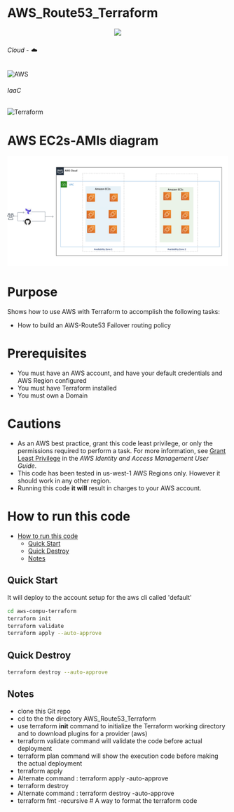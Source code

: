 # AWS_Route53_Terraform

<!-- retro visitor counter -->
<p align="center"> 
  <img src="https://profile-counter.glitch.me/ValAug/count.svg" />
</p>

###### Cloud - :cloud:
![AWS](https://img.shields.io/badge/-AWS-000000?style=flat&logo=Amazon%20AWS&logoColor=FF9900)

###### IaaC
![Terraform](https://img.shields.io/badge/-Terraform-000000?style=flat&logo=Terraform)

# AWS EC2s-AMIs diagram 
![alt text](https://github.com/ValAug/aws-compu-terraform/blob/main/ec2_d.png)


# Purpose

Shows how to use AWS with Terraform to accomplish the following tasks:

* How to build an AWS-Route53 Failover routing policy 
 

# Prerequisites

* You must have an AWS account, and have your default credentials and AWS Region
  configured
* You must have Terraform installed
* You must own a Domain


# Cautions

* As an AWS best practice, grant this code least privilege, or only the 
  permissions required to perform a task. For more information, see 
  [Grant Least Privilege](https://docs.aws.amazon.com/IAM/latest/UserGuide/best-practices.html#grant-least-privilege) 
  in the *AWS Identity and Access Management 
  User Guide*.
* This code has been tested in us-west-1 AWS Regions only. However it should work in any other region. 
* Running this code __it will__ result in charges to your AWS account.

# How to run this code

- [How to run this code](#how-to-run-this-code)
  - [Quick Start](#quick-start)
  - [Quick Destroy](#quick-destroy)
  - [Notes](#notes)

## Quick Start

It will deploy to the account setup for the aws cli called 'default'

```bash
cd aws-compu-terraform
terraform init
terraform validate
terraform apply --auto-approve
```

## Quick Destroy

```bash
terraform destroy --auto-approve
```

## Notes

- clone this Git repo
- cd to the the directory AWS_Route53_Terraform
- use terraform __init__ command to initialize the Terraform working directory and to download plugins for a provider (aws)
- terraform validate command will validate the code before actual deployment
- terraform plan command will show the execution code before making the actual deployment
- terraform apply
- Alternate command : terraform apply -auto-approve
- terraform destroy
- Alternate command : terraform destroy -auto-approve
- terraform fmt -recursive # A way to format the terraform code